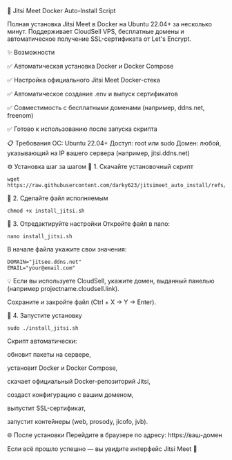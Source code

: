 🚀 Jitsi Meet Docker Auto-Install Script

Полная установка Jitsi Meet в Docker на Ubuntu 22.04+ за несколько минут.
Поддерживает CloudSell VPS, бесплатные домены и автоматическое получение SSL-сертификата от Let's Encrypt.

✨ Возможности

✅ Автоматическая установка Docker и Docker Compose

✅ Настройка официального Jitsi Meet Docker-стека

✅ Автоматическое создание .env и выпуск сертификатов

✅ Совместимость с бесплатными доменами (например, ddns.net, freenom)

✅ Готово к использованию после запуска скрипта


📋 Требования
ОС: Ubuntu 22.04+
Доступ: root или sudo
Домен: любой, указывающий на IP вашего сервера (например, jitsi.ddns.net)


⚙️ Установка шаг за шагом
🧩 1. Скачайте установочный скрипт
```
wget https://raw.githubusercontent.com/darky623/jitsimeet_auto_install/refs/heads/main/install_jitsi.sh
```
🧩 2. Сделайте файл исполняемым
```
chmod +x install_jitsi.sh
```
🧩 3. Отредактируйте настройки
Откройте файл в nano:
```
nano install_jitsi.sh
```

В начале файла укажите свои значения:
```
DOMAIN="jitsee.ddns.net"
EMAIL="your@email.com"
```

💡 Если вы используете CloudSell, укажите домен, выданный панелью (например projectname.cloudsell.link).

Сохраните и закройте файл (Ctrl + X -> Y -> Enter).

🧩 4. Запустите установку
```
sudo ./install_jitsi.sh
```

Скрипт автоматически:

обновит пакеты на сервере,

установит Docker и Docker Compose,

скачает официальный Docker-репозиторий Jitsi,

создаст конфигурацию с вашим доменом,

выпустит SSL-сертификат,

запустит контейнеры (web, prosody, jicofo, jvb).

🌐 После установки
Перейдите в браузере по адресу:
https://ваш-домен

Если всё прошло успешно — вы увидите интерфейс Jitsi Meet 🎉
